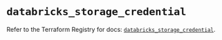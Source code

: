 # `databricks_storage_credential`

Refer to the Terraform Registry for docs: [`databricks_storage_credential`](https://registry.terraform.io/providers/databricks/databricks/1.73.0/docs/resources/storage_credential).
